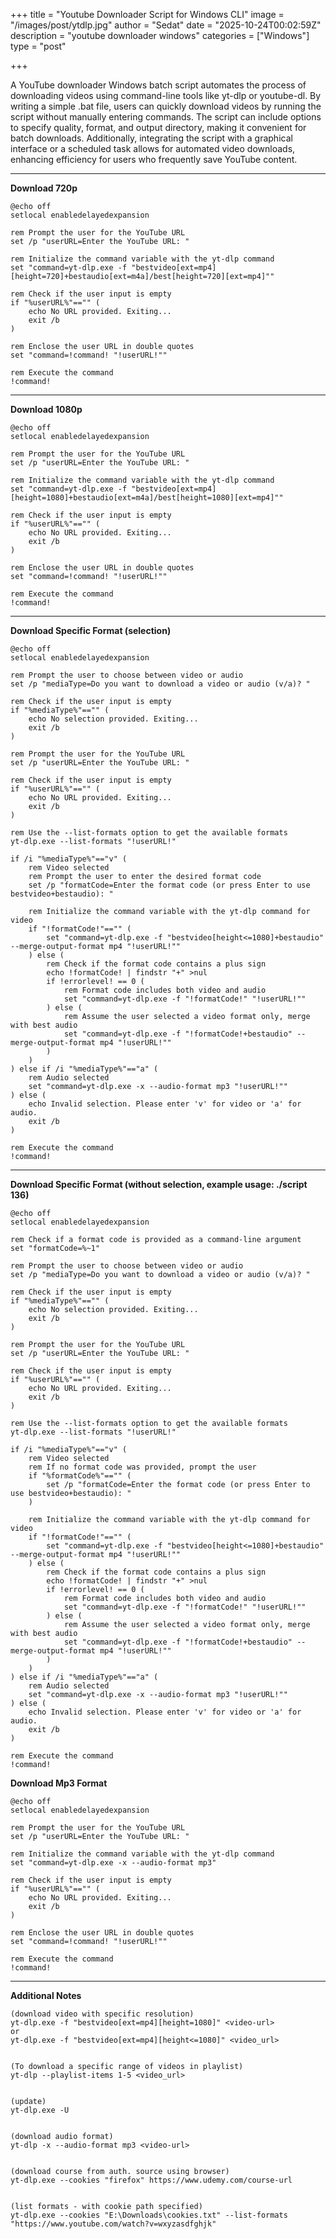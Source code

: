 +++
title = "Youtube Downloader Script for Windows CLI"
image = "/images/post/ytdlp.jpg"
author = "Sedat"
date = "2025-10-24T00:02:59Z"
description = "youtube downloader windows"
categories = ["Windows"]
type = "post"

+++

A YouTube downloader Windows batch script automates the process of downloading videos using command-line tools like yt-dlp or youtube-dl. By writing a simple .bat file, users can quickly download videos by running the script without manually entering commands. The script can include options to specify quality, format, and output directory, making it convenient for batch downloads. Additionally, integrating the script with a graphical interface or a scheduled task allows for automated video downloads, enhancing efficiency for users who frequently save YouTube content.

***

**Download 720p**

```
@echo off
setlocal enabledelayedexpansion

rem Prompt the user for the YouTube URL
set /p "userURL=Enter the YouTube URL: "

rem Initialize the command variable with the yt-dlp command
set "command=yt-dlp.exe -f "bestvideo[ext=mp4][height=720]+bestaudio[ext=m4a]/best[height=720][ext=mp4]""

rem Check if the user input is empty
if "%userURL%"=="" (
    echo No URL provided. Exiting...
    exit /b
)

rem Enclose the user URL in double quotes
set "command=!command! "!userURL!""

rem Execute the command
!command!
```
***

**Download 1080p**

```
@echo off
setlocal enabledelayedexpansion

rem Prompt the user for the YouTube URL
set /p "userURL=Enter the YouTube URL: "

rem Initialize the command variable with the yt-dlp command
set "command=yt-dlp.exe -f "bestvideo[ext=mp4][height=1080]+bestaudio[ext=m4a]/best[height=1080][ext=mp4]""

rem Check if the user input is empty
if "%userURL%"=="" (
    echo No URL provided. Exiting...
    exit /b
)

rem Enclose the user URL in double quotes
set "command=!command! "!userURL!""

rem Execute the command
!command!
```

***

**Download Specific Format (selection)**

```
@echo off
setlocal enabledelayedexpansion

rem Prompt the user to choose between video or audio
set /p "mediaType=Do you want to download a video or audio (v/a)? "

rem Check if the user input is empty
if "%mediaType%"=="" (
    echo No selection provided. Exiting...
    exit /b
)

rem Prompt the user for the YouTube URL
set /p "userURL=Enter the YouTube URL: "

rem Check if the user input is empty
if "%userURL%"=="" (
    echo No URL provided. Exiting...
    exit /b
)

rem Use the --list-formats option to get the available formats
yt-dlp.exe --list-formats "!userURL!"

if /i "%mediaType%"=="v" (
    rem Video selected
    rem Prompt the user to enter the desired format code
    set /p "formatCode=Enter the format code (or press Enter to use bestvideo+bestaudio): "

    rem Initialize the command variable with the yt-dlp command for video
    if "!formatCode!"=="" (
        set "command=yt-dlp.exe -f "bestvideo[height<=1080]+bestaudio" --merge-output-format mp4 "!userURL!""
    ) else (
        rem Check if the format code contains a plus sign
        echo !formatCode! | findstr "+" >nul
        if !errorlevel! == 0 (
            rem Format code includes both video and audio
            set "command=yt-dlp.exe -f "!formatCode!" "!userURL!""
        ) else (
            rem Assume the user selected a video format only, merge with best audio
            set "command=yt-dlp.exe -f "!formatCode!+bestaudio" --merge-output-format mp4 "!userURL!""
        )
    )
) else if /i "%mediaType%"=="a" (
    rem Audio selected
    set "command=yt-dlp.exe -x --audio-format mp3 "!userURL!""
) else (
    echo Invalid selection. Please enter 'v' for video or 'a' for audio.
    exit /b
)

rem Execute the command
!command!
```

***

**Download Specific Format (without selection, example usage: ./script 136)**

```
@echo off
setlocal enabledelayedexpansion

rem Check if a format code is provided as a command-line argument
set "formatCode=%~1"

rem Prompt the user to choose between video or audio
set /p "mediaType=Do you want to download a video or audio (v/a)? "

rem Check if the user input is empty
if "%mediaType%"=="" (
    echo No selection provided. Exiting...
    exit /b
)

rem Prompt the user for the YouTube URL
set /p "userURL=Enter the YouTube URL: "

rem Check if the user input is empty
if "%userURL%"=="" (
    echo No URL provided. Exiting...
    exit /b
)

rem Use the --list-formats option to get the available formats
yt-dlp.exe --list-formats "!userURL!"

if /i "%mediaType%"=="v" (
    rem Video selected
    rem If no format code was provided, prompt the user
    if "%formatCode%"=="" (
        set /p "formatCode=Enter the format code (or press Enter to use bestvideo+bestaudio): "
    )

    rem Initialize the command variable with the yt-dlp command for video
    if "!formatCode!"=="" (
        set "command=yt-dlp.exe -f "bestvideo[height<=1080]+bestaudio" --merge-output-format mp4 "!userURL!""
    ) else (
        rem Check if the format code contains a plus sign
        echo !formatCode! | findstr "+" >nul
        if !errorlevel! == 0 (
            rem Format code includes both video and audio
            set "command=yt-dlp.exe -f "!formatCode!" "!userURL!""
        ) else (
            rem Assume the user selected a video format only, merge with best audio
            set "command=yt-dlp.exe -f "!formatCode!+bestaudio" --merge-output-format mp4 "!userURL!""
        )
    )
) else if /i "%mediaType%"=="a" (
    rem Audio selected
    set "command=yt-dlp.exe -x --audio-format mp3 "!userURL!""
) else (
    echo Invalid selection. Please enter 'v' for video or 'a' for audio.
    exit /b
)

rem Execute the command
!command!
```

**Download Mp3 Format**

```
@echo off
setlocal enabledelayedexpansion

rem Prompt the user for the YouTube URL
set /p "userURL=Enter the YouTube URL: "

rem Initialize the command variable with the yt-dlp command
set "command=yt-dlp.exe -x --audio-format mp3"

rem Check if the user input is empty
if "%userURL%"=="" (
    echo No URL provided. Exiting...
    exit /b
)

rem Enclose the user URL in double quotes
set "command=!command! "!userURL!""

rem Execute the command
!command!
```

***

**Additional Notes**

```
(download video with specific resolution)
yt-dlp.exe -f "bestvideo[ext=mp4][height=1080]" <video-url>
or
yt-dlp.exe -f "bestvideo[ext=mp4][height<=1080]" <video_url>


(To download a specific range of videos in playlist)
yt-dlp --playlist-items 1-5 <video_url>


(update)
yt-dlp.exe -U


(download audio format)
yt-dlp -x --audio-format mp3 <video-url>


(download course from auth. source using browser)
yt-dlp.exe --cookies "firefox" https://www.udemy.com/course-url


(list formats - with cookie path specified)
yt-dlp.exe --cookies "E:\Downloads\cookies.txt" --list-formats "https://www.youtube.com/watch?v=wxyzasdfghjk"
```
